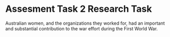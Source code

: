 # Assesment  Task 2 Research Task
Australian women, and the organizations they worked for, had an important and substantial contribution to the war effort during the First World War. 